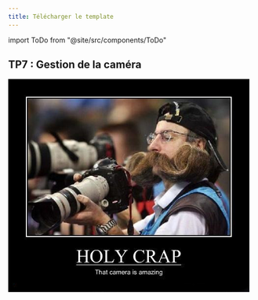 ```yaml
---
title: Télécharger le template
---
```

import ToDo from "@site/src/components/ToDo"

## TP7 : Gestion de la caméra

![](img/intro.jpg)
